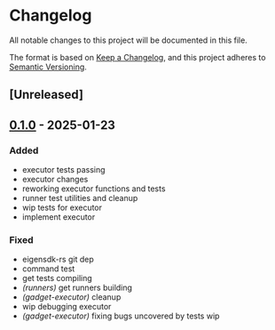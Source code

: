 # Changelog

All notable changes to this project will be documented in this file.

The format is based on [Keep a Changelog](https://keepachangelog.com/en/1.0.0/),
and this project adheres to [Semantic Versioning](https://semver.org/spec/v2.0.0.html).

## [Unreleased]

## [0.1.0](https://github.com/tangle-network/gadget/releases/tag/gadget-executor-v0.1.0) - 2025-01-23

### Added

- executor tests passing
- executor changes
- reworking executor functions and tests
- runner test utilities and cleanup
- wip tests for executor
- implement executor

### Fixed

- eigensdk-rs git dep
- command test
- get tests compiling
- *(runners)* get runners building
- *(gadget-executor)* cleanup
- wip debugging executor
- *(gadget-executor)* fixing bugs uncovered by tests wip
